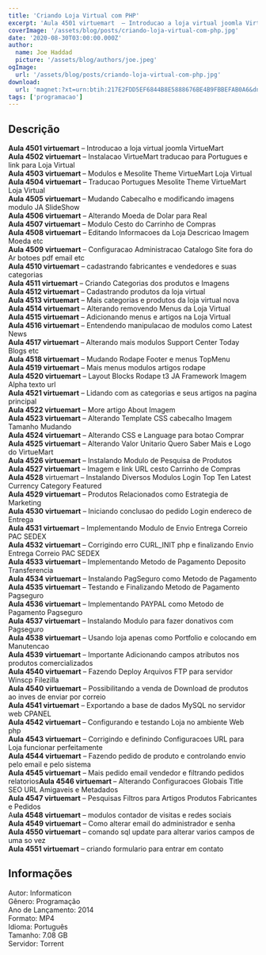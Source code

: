 ```yaml
---
title: 'Criando Loja Virtual com PHP'
excerpt: 'Aula 4501 virtuemart  – Introducao a loja virtual joomla VirtueMart  Aula 4502 virtuemart  – Instalacao VirtueMart traducao para Portugues e link para Loja Virtual  Aula 4503 virtuemart  – Modulos e Mesolite Theme VirtueMart Loja Virtua'
coverImage: '/assets/blog/posts/criando-loja-virtual-com-php.jpg'
date: '2020-08-30T03:00:00.000Z'
author:
  name: Joe Haddad
  picture: '/assets/blog/authors/joe.jpeg'
ogImage:
  url: '/assets/blog/posts/criando-loja-virtual-com-php.jpg'
download:
  url: 'magnet:?xt=urn:btih:217E2FDD5EF6844B8E5888676BE4B9FBBEFAB0A6&dn=Curso%20Informaticon%20-%20Criando%20Loja%20Virtual%20com%20PHP.iso&tr=udp%3a%2f%2ftracker.openbittorrent.com%3a1337%2fannounce&tr=udp%3a%2f%2ftracker.opentrackr.org%3a1337%2fannounce'
tags: ['programacao']
---
```

<h2>Descrição</h2>
<p></p><p><strong>Aula 4501 virtuemart</strong> – Introducao a loja virtual joomla VirtueMart<br/><strong>Aula 4502 virtuemart</strong> – Instalacao VirtueMart traducao para Portugues e link para Loja Virtual<br/><strong>Aula 4503 virtuemart </strong>– Modulos e Mesolite Theme VirtueMart Loja Virtual<br/><strong>Aula 4504 virtuemart</strong> – Traducao Portugues Mesolite Theme VirtueMart Loja Virtual<br/><strong>Aula 4505 virtuemart </strong>– Mudando Cabecalho e modificando imagens modulo JA SlideShow<br/><strong>Aula 4506 virtuemart</strong> – Alterando Moeda de Dolar para Real<br/><strong>Aula 4507 virtuemart</strong> – Modulo Cesto do Carrinho de Compras<br/><strong>Aula 4508 virtuemart</strong> – Editando Informacoes da Loja Descricao Imagem Moeda etc<br/><strong>Aula 4509 virtuemart</strong> – Configuracao Administracao Catalogo Site fora do Ar botoes pdf email etc<br/><strong>Aula 4510 virtuemart</strong> – cadastrando fabricantes e vendedores e suas categorias<br/><strong>Aula 4511 virtuemart</strong> – Criando Categorias dos produtos e Imagens<br/><strong>Aula 4512 virtuemart</strong> – Cadastrando produtos da loja virtual<br/><strong>Aula 4513 virtuemart</strong> – Mais categorias e produtos da loja virtual nova<br/><strong>Aula 4514 virtuemart</strong> – Alterando removendo Menus da Loja Virtual<br/><strong>Aula 4515 virtuemart</strong> – Adicionando menus e artigos na Loja Virtual<br/><strong>Aula 4516 virtuemart</strong> – Entendendo manipulacao de modulos como Latest News<br/><strong>Aula 4517 virtuemart</strong> – Alterando mais modulos Support Center Today Blogs etc<br/><strong>Aula 4518 virtuemart</strong> – Mudando Rodape Footer e menus TopMenu<br/><strong>Aula 4519 virtuemart</strong> – Mais menus modulos artigos rodape<br/><strong>Aula 4520 virtuemart</strong> – Layout Blocks Rodape t3 JA Framework Imagem Alpha texto url<br/><strong>Aula 4521 virtuemart</strong> – Lidando com as categorias e seus artigos na pagina principal<br/><strong>Aula 4522 virtuemart</strong> – More artigo About Imagem<br/><strong>Aula 4523 virtuemart</strong> – Alterando Template CSS cabecalho Imagem Tamanho Mudando<br/><strong>Aula 4524 virtuemart</strong> – Alterando CSS e Language para botao Comprar<br/><strong>Aula 4525 virtuemart</strong> – Alterando Valor Unitario Quero Saber Mais e Logo do VirtueMart<br/><strong>Aula 4526 virtuemart</strong> – Instalando Modulo de Pesquisa de Produtos<br/><strong>Aula 4527 virtuemart</strong> – Imagem e link URL cesto Carrinho de Compras<br/><strong>Aula 4528</strong> virtuemart – Instalando Diversos Modulos Login Top Ten Latest Currency Category Featured<br/><strong>Aula 4529 virtuemart</strong> – Produtos Relacionados como Estrategia de Marketing<br/><strong>Aula 4530 virtuemart</strong> – Iniciando conclusao do pedido Login endereco de Entrega<br/><strong>Aula 4531 virtuemart</strong> – Implementando Modulo de Envio Entrega Correio PAC SEDEX<br/><strong>Aula 4532 virtuemart</strong> – Corrigindo erro CURL_INIT php e finalizando Envio Entrega Correio PAC SEDEX<br/><strong>Aula 4533 virtuemart </strong>– Implementando Metodo de Pagamento Deposito Transferencia<br/><strong>Aula 4534 virtuemart</strong> – Instalando PagSeguro como Metodo de Pagamento<br/><strong>Aula 4535 virtuemart</strong> – Testando e Finalizando Metodo de Pagamento Pagseguro<br/><strong>Aula 4536 virtuemart</strong> – Implementando PAYPAL como Metodo de Pagamento Pagseguro<br/><strong>Aula 4537 virtuemart</strong> – Instalando Modulo para fazer donativos com Pagseguro<br/><strong>Aula 4538 virtuemart</strong> – Usando loja apenas como Portfolio e colocando em Manutencao<br/><strong>Aula 4539 virtuemart</strong> – Importante Adicionando campos atributos nos produtos comercializados<br/><strong>Aula 4540 virtuemart</strong> – Fazendo Deploy Arquivos FTP para servidor Winscp Filezilla<br/><strong>Aula 4540 virtuemart</strong> – Possibilitando a venda de Download de produtos ao inves de enviar por correio<br/><strong>Aula 4541 virtuemart</strong> – Exportando a base de dados MySQL no servidor web CPANEL<br/><strong>Aula 4542 virtuemart </strong>– Configurando e testando Loja no ambiente Web php<br/><strong>Aula 4543 virtuemart</strong> – Corrigindo e definindo Configuracoes URL para Loja funcionar perfeitamente<br/><strong>Aula 4544 virtuemart</strong> – Fazendo pedido de produto e controlando envio pelo email e pelo sistema<br/><strong>Aula 4545 virtuemart</strong> – Mais pedido email vendedor e filtrando pedidos relatorios<strong>Aula 4546 virtuemart </strong>– Alterando Configuracoes Globais Title SEO URL Amigaveis e Metadados<br/><strong>Aula 4547 virtuemart</strong> – Pesquisas Filtros para Artigos Produtos Fabricantes e Pedidos<br/>A<strong>ula 4548 virtuemart</strong> – modulos contador de visitas e redes sociais<br/><strong>Aula 4549 virtuemart</strong> – Como alterar email do administrador e senha<br/><strong>Aula 4550 virtuemart</strong> – comando sql update para alterar varios campos de uma so vez<br/><strong>Aula 4551 virtuemart</strong> – criando formulario para entrar em contato</p><h2>Informações</h2><p>Autor: Informaticon<br/>Gênero: Programação<br/>Ano de Lançamento: 2014<br/>Formato: MP4<br/>Idioma: Português<br/>Tamanho: 7.08 GB<br/>Servidor: Torrent</p>